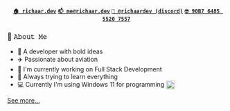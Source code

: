 <p align="center">
  <a href="https://richaar.dev"><b><code>🏠 richaar.dev</code></b></a>
  <a href="mailto:me@richaar.dev"><b><code>📫 me@richaar.dev</code></b></a>
  <a href="https://discord.com/users/646416170123132959"><b><code>🫶 @richaardev (discord)</code></b></a>
  <a href="https://keybase.io/richaardev/pgp_keys.asc"><b><code>🤓 90B7 6485 5520 7557</code></b></a>
</p>

### 📖 `𝙰𝚋𝚘𝚞𝚝 𝙼𝚎`
- 🧠 A developer with bold ideas
- ✈️ Passionate about aviation
- 🔭 I'm currently working on Full Stack Development
- 📘 Always trying to learn everything
- 💻 Currently I'm using Windows 11 for programming [<img align="center" width="20px" src="https://cdn.discordapp.com/attachments/1145474654073532606/1167515972651978832/dfpbq6p-ff4cd882-1ef8-4124-b91e-144e4d425378.png"></img>](https://manjaro.org/)


[See more...](https://richaar.dev/)
<!-- ### 🌱 `What have I done?` -->
